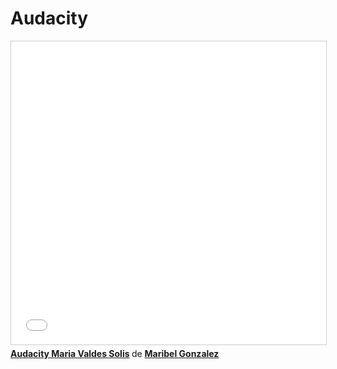 # Audacity

<iframe src="//www.slideshare.net/slideshow/embed_code/key/IIz9ZcYJaYvLoy" width="595" height="485" frameborder="0" marginwidth="0" marginheight="0" scrolling="no" style="border:1px solid #CCC; border-width:1px; margin-bottom:5px; max-width: 100%;" allowfullscreen> </iframe> <div style="margin-bottom:5px"> <strong> <a href="//www.slideshare.net/misabelgo/audacity-maria-valdes-solis" title="Audacity Maria Valdes Solis" target="_blank">Audacity Maria Valdes Solis</a> </strong> de <strong><a href="https://www.slideshare.net/misabelgo" target="_blank">Maribel Gonzalez</a></strong> </div>

